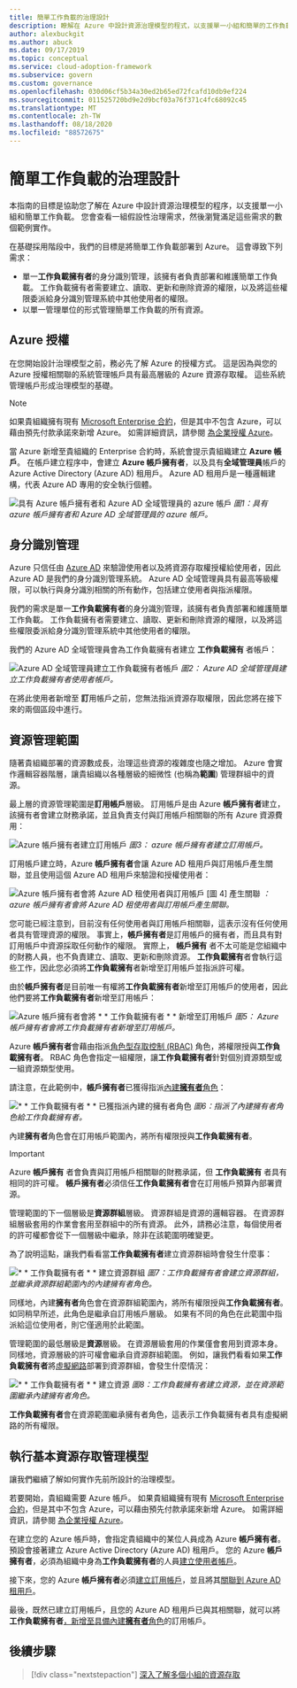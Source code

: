 ```yaml
---
title: 簡單工作負載的治理設計
description: 瞭解在 Azure 中設計資源治理模型的程式，以支援單一小組和簡單的工作負載。
author: alexbuckgit
ms.author: abuck
ms.date: 09/17/2019
ms.topic: conceptual
ms.service: cloud-adoption-framework
ms.subservice: govern
ms.custom: governance
ms.openlocfilehash: 030d06cf5b34a30ed2b65ed72fcafd10db9ef224
ms.sourcegitcommit: 011525720bd9e2d9bcf03a76f371c4fc68092c45
ms.translationtype: MT
ms.contentlocale: zh-TW
ms.lasthandoff: 08/18/2020
ms.locfileid: "88572675"
---
```

# <a name="governance-design-for-a-simple-workload"></a>簡單工作負載的治理設計

本指南的目標是協助您了解在 Azure 中設計資源治理模型的程序，以支援單一小組和簡單工作負載。 您會查看一組假設性治理需求，然後瀏覽滿足這些需求的數個範例實作。

在基礎採用階段中，我們的目標是將簡單工作負載部署到 Azure。 這會導致下列需求：

- 單一**工作負載擁有者**的身分識別管理，該擁有者負責部署和維護簡單工作負載。 工作負載擁有者需要建立、讀取、更新和刪除資源的權限，以及將這些權限委派給身分識別管理系統中其他使用者的權限。
- 以單一管理單位的形式管理簡單工作負載的所有資源。

## <a name="azure-licensing"></a>Azure 授權

在您開始設計治理模型之前，務必先了解 Azure 的授權方式。 這是因為與您的 Azure 授權相關聯的系統管理帳戶具有最高層級的 Azure 資源存取權。 這些系統管理帳戶形成治理模型的基礎。

> [!NOTE]
> 如果貴組織擁有現有 [Microsoft Enterprise 合約](https://www.microsoft.com/licensing/licensing-programs/enterprise)，但是其中不包含 Azure，可以藉由預先付款承諾來新增 Azure。 如需詳細資訊，請參閱 [為企業授權 Azure](https://azure.microsoft.com/pricing/enterprise-agreement)。

當 Azure 新增至貴組織的 Enterprise 合約時，系統會提示貴組織建立 **Azure 帳戶**。 在帳戶建立程序中，會建立 **Azure 帳戶擁有者**，以及具有**全域管理員**帳戶的 Azure Active Directory (Azure AD) 租用戶。 Azure AD 租用戶是一種邏輯建構，代表 Azure AD 專用的安全執行個體。

![具有 Azure 帳戶擁有者和 Azure AD 全域管理員的 azure 帳戶 ](../../_images/govern/design/governance-3-0.png)
 _圖1：具有 azure 帳戶擁有者和 Azure AD 全域管理員的 azure 帳戶。_

## <a name="identity-management"></a>身分識別管理

Azure 只信任由 [Azure AD](/azure/active-directory) 來驗證使用者以及將資源存取權授權給使用者，因此 Azure AD 是我們的身分識別管理系統。 Azure AD 全域管理員具有最高等級權限，可以執行與身分識別相關的所有動作，包括建立使用者與指派權限。

我們的需求是單一**工作負載擁有者**的身分識別管理，該擁有者負責部署和維護簡單工作負載。 工作負載擁有者需要建立、讀取、更新和刪除資源的權限，以及將這些權限委派給身分識別管理系統中其他使用者的權限。

我們的 Azure AD 全域管理員會為工作負載擁有者建立 **工作負載擁有** 者帳戶：

![Azure AD 全域管理員建立工作負載擁有者帳戶 ](../../_images/govern/design/governance-1-2.png)
 _圖2： Azure AD 全域管理員建立工作負載擁有者使用者帳戶。_

在將此使用者新增至 **訂**用帳戶之前，您無法指派資源存取權限，因此您將在接下來的兩個區段中進行。

## <a name="resource-management-scope"></a>資源管理範圍

隨著貴組織部署的資源數成長，治理這些資源的複雜度也隨之增加。 Azure 會實作邏輯容器階層，讓貴組織以各種層級的細微性 (也稱為**範圍**) 管理群組中的資源。

最上層的資源管理範圍是**訂用帳戶**層級。 訂用帳戶是由 Azure **帳戶擁有者**建立，該擁有者會建立財務承諾，並且負責支付與訂用帳戶相關聯的所有 Azure 資源費用：

![Azure 帳戶擁有者建立訂用帳戶 ](../../_images/govern/design/governance-1-3.png)
 _圖3： azure 帳戶擁有者建立訂用帳戶。_

訂用帳戶建立時，Azure **帳戶擁有者**會讓 Azure AD 租用戶與訂用帳戶產生關聯，並且使用這個 Azure AD 租用戶來驗證和授權使用者：

![Azure 帳戶擁有者會將 Azure AD 租使用者與訂用帳戶 [圖 4] 產生關聯 ](../../_images/govern/design/governance-1-4.png)
 _： azure 帳戶擁有者會將 Azure AD 租使用者與訂用帳戶產生關聯。_

您可能已經注意到，目前沒有任何使用者與訂用帳戶相關聯，這表示沒有任何使用者具有管理資源的權限。 事實上，**帳戶擁有者**是訂用帳戶的擁有者，而且具有對訂用帳戶中資源採取任何動作的權限。 實際上， **帳戶擁有** 者不太可能是您組織中的財務人員，也不負責建立、讀取、更新和刪除資源。 **工作負載擁有**者會執行這些工作，因此您必須將**工作負載擁有**者新增至訂用帳戶並指派許可權。

由於**帳戶擁有者**是目前唯一有權將**工作負載擁有者**新增至訂用帳戶的使用者，因此他們要將**工作負載擁有者**新增至訂用帳戶：

![Azure 帳戶擁有者會將 * * 工作負載擁有者 * * 新增至訂用帳戶 ](../../_images/govern/design/governance-1-5.png)
 _圖5： Azure 帳戶擁有者會將工作負載擁有者新增至訂用帳戶。_

Azure **帳戶擁有者**會藉由指派[角色型存取控制 (RBAC)](/azure/role-based-access-control) 角色，將權限授與**工作負載擁有者**。 RBAC 角色會指定一組權限，讓**工作負載擁有者**針對個別資源類型或一組資源類型使用。

請注意，在此範例中，**帳戶擁有者**已獲得指派[內建**擁有者**角色](/azure/role-based-access-control/built-in-roles#owner)：

![* * 工作負載擁有者 * * 已獲指派內建的擁有者角色 ](../../_images/govern/design/governance-1-6.png)
 _圖6：指派了內建擁有者角色給工作負載擁有者。_

內建**擁有者**角色會在訂用帳戶範圍內，將所有權限授與**工作負載擁有者**。

> [!IMPORTANT]
> Azure **帳戶擁有** 者會負責與訂用帳戶相關聯的財務承諾，但 **工作負載擁有** 者具有相同的許可權。 **帳戶擁有者**必須信任**工作負載擁有者**會在訂用帳戶預算內部署資源。

管理範圍的下一個層級是**資源群組**層級。 資源群組是資源的邏輯容器。 在資源群組層級套用的作業會套用至群組中的所有資源。 此外，請務必注意，每個使用者的許可權都會從下一個層級中繼承，除非在該範圍明確變更。

為了說明這點，讓我們看看當**工作負載擁有者**建立資源群組時會發生什麼事：

![* * 工作負載擁有者 * * 建立資源群組 ](../../_images/govern/design/governance-1-7.png)
 _圖7：工作負載擁有者會建立資源群組，並繼承資源群組範圍內的內建擁有者角色。_

同樣地，內建**擁有者**角色會在資源群組範圍內，將所有權限授與**工作負載擁有者**。 如同稍早所述，此角色是繼承自訂用帳戶層級。 如果有不同的角色在此範圍中指派給這位使用者，則它僅適用於此範圍。

管理範圍的最低層級是**資源**層級。 在資源層級套用的作業僅會套用到資源本身。 同樣地，資源層級的許可權會繼承自資源群組範圍。 例如，讓我們看看如果**工作負載擁有者**將[虛擬網路](/azure/virtual-network/virtual-networks-overview)部署到資源群組，會發生什麼情況：

![* * 工作負載擁有者 * * 建立資源 ](../../_images/govern/design/governance-1-8.png)
 _圖8：工作負載擁有者建立資源，並在資源範圍繼承內建擁有者角色。_

**工作負載擁有者**會在資源範圍繼承擁有者角色，這表示工作負載擁有者具有虛擬網路的所有權限。

## <a name="implement-the-basic-resource-access-management-model"></a>執行基本資源存取管理模型

讓我們繼續了解如何實作先前所設計的治理模型。

若要開始，貴組織需要 Azure 帳戶。 如果貴組織擁有現有 [Microsoft Enterprise 合約](https://www.microsoft.com/licensing/licensing-programs/enterprise)，但是其中不包含 Azure，可以藉由預先付款承諾來新增 Azure。 如需詳細資訊，請參閱 [為企業授權 Azure](https://azure.microsoft.com/pricing/enterprise-agreement)。

在建立您的 Azure 帳戶時，會指定貴組織中的某位人員成為 Azure **帳戶擁有者**。 預設會接著建立 Azure Active Directory (Azure AD) 租用戶。 您的 Azure **帳戶擁有者**，必須為組織中身為**工作負載擁有者**的人員[建立使用者帳戶](/azure/active-directory/add-users-azure-active-directory)。

接下來，您的 Azure **帳戶擁有者**必須[建立訂用帳戶](/partner-center/create-a-new-subscription)，並且將其[關聯到 Azure AD 租用戶](/azure/active-directory/fundamentals/active-directory-how-subscriptions-associated-directory)。

最後，既然已建立訂用帳戶，且您的 Azure AD 租用戶已與其相關聯，就可以將**工作負載擁有者**[，新增至具備內建**擁有者**角色](/azure/billing/billing-add-change-azure-subscription-administrator#to-assign-a-user-as-an-administrator)的訂用帳戶。

## <a name="next-steps"></a>後續步驟

> [!div class="nextstepaction"]
> [深入了解多個小組的資源存取](./governance-multiple-teams.md)
